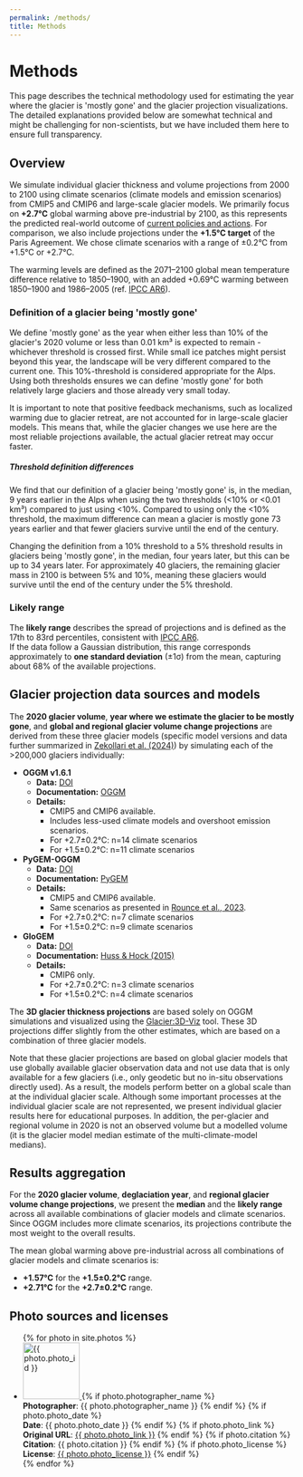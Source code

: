 ```yaml
---
permalink: /methods/
title: Methods
---
```

# Methods

This page describes the technical methodology used for estimating the year where the glacier is 'mostly gone' and the glacier projection visualizations. The detailed explanations provided below are somewhat technical and might be challenging for non-scientists, but we have included them here to ensure full transparency.

## Overview

We simulate individual glacier thickness and volume projections from 2000 to 2100 using climate scenarios (climate models and emission scenarios) from CMIP5 and CMIP6 and large-scale glacier models. We primarily focus on **+2.7°C** global warming above pre-industrial by 2100, as this represents the predicted real-world outcome of [current policies and actions](https://climateactiontracker.org/global/cat-thermometer/). For comparison, we also include projections under the **+1.5°C target** of the Paris Agreement. We chose climate scenarios with a range of ±0.2°C from +1.5°C or +2.7°C. 

The warming levels are defined as the 2071–2100 global mean temperature difference relative to 1850–1900, with an added +0.69°C warming between 1850–1900 and 1986–2005 (ref. [IPCC AR6](https://www.ipcc.ch/report/ar6/wg1/)).  


### Definition of a glacier being 'mostly gone'
We define 'mostly gone' as the year when either less than 10% of the glacier's 2020 volume or less than 0.01 km³ is expected to remain - whichever threshold is crossed first. While small ice patches might persist beyond this year, the landscape will be very different compared to the current one. This 10%-threshold is considered appropriate for the Alps. Using both thresholds ensures we can define 'mostly gone' for both relatively large glaciers and those already very small today.

It is important to note that positive feedback mechanisms, such as localized warming due to glacier retreat, are not accounted for in large-scale glacier models. This means that, while the glacier changes we use here are the most reliable projections available, the actual glacier retreat may occur faster. 

##### Threshold definition differences
We find that our definition of a glacier being 'mostly gone' is, in the median, 9 years earlier in the Alps when using the two thresholds (<10% or <0.01 km³) compared to just using <10%. Compared to using only the <10% threshold, the maximum difference can mean a glacier is mostly gone 73 years earlier and that fewer glaciers survive until the end of the century.

Changing the definition from a 10% threshold to a 5% threshold results in glaciers being 'mostly gone', in the median, four years later, but this can be up to 34 years later.  For approximately 40 glaciers, the remaining glacier mass in 2100 is between 5% and 10%, meaning these glaciers would survive until the end of the century under the 5% threshold.



### Likely range

The **likely range** describes the spread of projections and is defined as the 17th to 83rd percentiles, consistent with [IPCC AR6](https://www.ipcc.ch/report/ar6/wg1/).  
If the data follow a Gaussian distribution, this range corresponds approximately to **one standard deviation** (±1σ) from the mean, capturing about 68% of the available projections.

## Glacier projection data sources and models

The **2020 glacier volume**, **year where we estimate the glacier to be mostly gone**, and **global and regional glacier volume change projections** are derived from these three glacier models (specific model versions and data further summarized in [Zekollari et al. (2024)](https://doi.org/10.5194/tc-18-5045-2024)) by simulating each of the >200,000 glaciers individually:
- **OGGM v1.6.1**  
  - **Data:** [DOI](https://doi.org/10.5281/zenodo.8286064)  
  - **Documentation:** [OGGM](https://oggm.org/)  
  - **Details:**  
    - CMIP5 and CMIP6 available.  
    - Includes less-used climate models and overshoot emission scenarios.  
    - For +2.7±0.2°C: n=14 climate scenarios 
    - For +1.5±0.2°C: n=11 climate scenarios 
- **PyGEM-OGGM**  
  - **Data:** [DOI](https://doi.org/10.5067/P8BN9VO9N5C7)  
  - **Documentation:** [PyGEM](https://pygem.readthedocs.io/en/latest/introduction.html)  
  - **Details:**  
    - CMIP5 and CMIP6 available.  
    - Same scenarios as presented in [Rounce et al., 2023](https://doi.org/10.1126/science.abo1324).  
    - For +2.7±0.2°C: n=7 climate scenarios  
    - For +1.5±0.2°C: n=9 climate scenarios 
- **GloGEM**  
  - **Data:** [DOI](https://doi.org/10.5281/zenodo.10908277)  
  - **Documentation:** [Huss & Hock (2015)](https://doi.org/10.3389/feart.2015.00054)  
  - **Details:**  
    - CMIP6 only.  
    - For +2.7±0.2°C: n=3 climate scenarios  
    - For +1.5±0.2°C: n=4 climate scenarios 

The **3D glacier thickness projections** are based solely on OGGM simulations and visualized using the [Glacier:3D-Viz](https://glacier3dviz.oggm.org/tutorials/welcome.html) tool. These 3D projections differ slightly from the other estimates, which are based on a combination of three glacier models.  

Note that these glacier projections are based on global glacier models that use globally available glacier observation data and not use data that is only available for a few glaciers (i.e., only geodetic but no in-situ observations directly used). As a result, the models perform better on a global scale than at the individual glacier scale. Although some important processes at the individual glacier scale are not represented, we present individual glacier results here for educational purposes. In addition, the per-glacier and regional volume in 2020 is not an observed volume but a modelled volume (it is the glacier model median estimate of the multi-climate-model medians). 

## Results aggregation

For the **2020 glacier volume**, **deglaciation year**, and **regional glacier volume change projections**, we present the **median** and the **likely range** across all available combinations of glacier models and climate scenarios. Since OGGM includes more climate scenarios, its projections contribute the most weight to the overall results.  

The mean global warming above pre-industrial across all combinations of glacier models and climate scenarios is:  
- **+1.57°C** for the **+1.5±0.2°C** range.  
- **+2.71°C** for the **+2.7±0.2°C** range.  


## Photo sources and licenses
<ul>
  {% for photo in site.photos %}
    <li id="{{ photo.photo_id }}">
      <a href="{{ site.baseurl }}{{ photo.filename }}">
        <img src="{{ site.baseurl }}{{ photo.filename }}" alt="{{ photo.photo_id }}" style="width: 100px; height: auto;">
      </a>
      {% if photo.photographer_name %}
        <br><b>Photographer</b>: {{ photo.photographer_name }}
      {% endif %}
      {% if photo.photo_date %}
        <br><b>Date</b>: {{ photo.photo_date }}
      {% endif %}
      {% if photo.photo_link %}
        <br><b>Original URL</b>: <a href="{{ photo.photo_link }}">{{ photo.photo_link }}</a>
      {% endif %}
      {% if photo.citation %}
        <br><b>Citation</b>: {{ photo.citation }}
      {% endif %}
      {% if photo.photo_license %}
        <br><b>License</b>: <a href="{{ photo.photo_license_url }}">{{ photo.photo_license }}</a>
      {% endif %}
    </li>
  {% endfor %}
 </ul>
